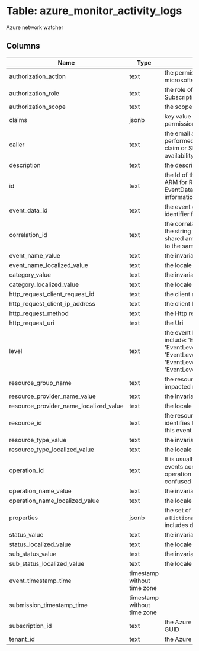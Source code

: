 
# Table: azure_monitor_activity_logs
Azure network watcher
## Columns
| Name        | Type           | Description  |
| ------------- | ------------- | -----  |
|authorization_action|text|the permissible actions For instance: microsoftsupport/supporttickets/write|
|authorization_role|text|the role of the user For instance: Subscription Admin|
|authorization_scope|text|the scope|
|claims|jsonb|key value pairs to identify ARM permissions|
|caller|text|the email address of the user who has performed the operation, the UPN claim or SPN claim based on availability|
|description|text|the description of the event|
|id|text|the Id of this event as required by ARM for RBAC It contains the EventDataID and a timestamp information|
|event_data_id|text|the event data Id This is a unique identifier for an event|
|correlation_id|text|the correlation Id, usually a GUID in the string format The correlation Id is shared among the events that belong to the same uber operation|
|event_name_value|text|the invariant value|
|event_name_localized_value|text|the locale specific value|
|category_value|text|the invariant value|
|category_localized_value|text|the locale specific value|
|http_request_client_request_id|text|the client request id|
|http_request_client_ip_address|text|the client Ip Address|
|http_request_method|text|the Http request method|
|http_request_uri|text|the Uri|
|level|text|the event level Possible values include: 'EventLevelCritical', 'EventLevelError', 'EventLevelWarning', 'EventLevelInformational', 'EventLevelVerbose'|
|resource_group_name|text|the resource group name of the impacted resource|
|resource_provider_name_value|text|the invariant value|
|resource_provider_name_localized_value|text|the locale specific value|
|resource_id|text|the resource uri that uniquely identifies the resource that caused this event|
|resource_type_value|text|the invariant value|
|resource_type_localized_value|text|the locale specific value|
|operation_id|text|It is usually a GUID shared among the events corresponding to single operation This value should not be confused with EventName|
|operation_name_value|text|the invariant value|
|operation_name_localized_value|text|the locale specific value|
|properties|jsonb|the set of `<Key, Value>` pairs (usually a `Dictionary<String, String>`) that includes details about the event|
|status_value|text|the invariant value|
|status_localized_value|text|the locale specific value|
|sub_status_value|text|the invariant value|
|sub_status_localized_value|text|the locale specific value|
|event_timestamp_time|timestamp without time zone||
|submission_timestamp_time|timestamp without time zone||
|subscription_id|text|the Azure subscription Id usually a GUID|
|tenant_id|text|the Azure tenant Id|

